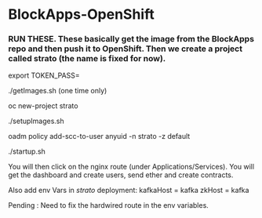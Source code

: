 # BlockApps-OpenShift
### RUN THESE. These basically get the image from the BlockApps repo and then push it to OpenShift. Then we create a project called strato (the name is fixed for now).

export TOKEN_PASS=<vmadmin passwd>

./getImages.sh (one time only)

oc new-project strato

./setupImages.sh

oadm policy add-scc-to-user anyuid -n strato -z default

./startup.sh

You will then click on the nginx route (under Applications/Services). You will get the dashboard and create users, send ether and create contracts.

Also add env Vars in *strato* deployment:
kafkaHost = kafka
zkHost = kafka

Pending : Need to fix the hardwired route in the env variables.
